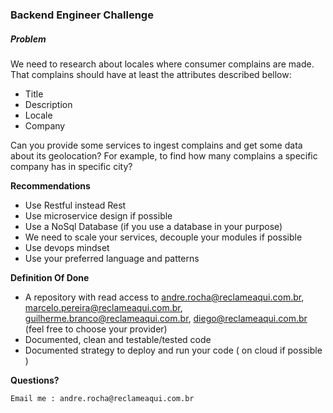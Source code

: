 ### Backend Engineer Challenge
##### Problem

We need to research about locales where consumer complains are made. That complains should have at least the attributes described bellow:

- Title
- Description
- Locale
- Company

Can you provide some services to ingest complains and get some data about its geolocation? For example, to find how many complains a specific company has in specific city?

**Recommendations**

- Use Restful instead Rest
- Use microservice design if possible
- Use a NoSql Database (if you use a database in your purpose)
- We need to scale your services, decouple your modules if possible
- Use devops mindset
- Use your preferred language and patterns

**Definition Of Done**

- A repository with read access to andre.rocha@reclameaqui.com.br, marcelo.pereira@reclameaqui.com.br, guilherme.branco@reclameaqui.com.br, diego@reclameaqui.com.br (feel free to choose your provider)
- Documented, clean and testable/tested code
- Documented strategy to deploy and run your code ( on cloud if possible )

**Questions?**

    Email me : andre.rocha@reclameaqui.com.br
